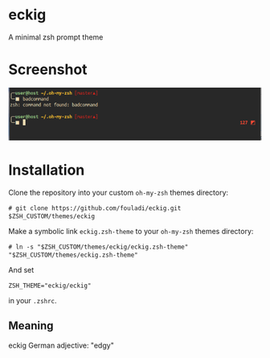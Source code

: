 # eckig
A minimal zsh prompt theme

# Screenshot

![alt text](screenshot.png)

# Installation

Clone the repository into your custom `oh-my-zsh` themes directory:

    # git clone https://github.com/fouladi/eckig.git $ZSH_CUSTOM/themes/eckig

Make a symbolic link `eckig.zsh-theme` to your `oh-my-zsh` themes
directory:

    # ln -s "$ZSH_CUSTOM/themes/eckig/eckig.zsh-theme" "$ZSH_CUSTOM/themes/eckig.zsh-theme"
    
And set 
    
    ZSH_THEME="eckig/eckig"

in your `.zshrc`.

## Meaning

eckig German adjective: "edgy"
